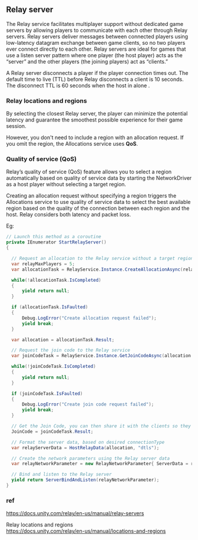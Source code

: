 ## Relay server
The Relay service facilitates multiplayer support without dedicated game servers by allowing players to communicate with each other through Relay servers. Relay servers deliver messages between connected players using low-latency datagram exchange between game clients, so no two players ever connect directly to each other. Relay servers are ideal for games that use a listen server pattern where one player (the host player) acts as the “server” and the other players (the joining players) act as “clients.”

A Relay server disconnects a player if the player connection times out. The default time to live (TTL) before Relay disconnects a client is 10 seconds. The disconnect TTL is 60 seconds when the host in alone . 

### Relay locations and regions
By selecting the closest Relay server, the player can minimize the potential latency and guarantee the smoothest possible experience for their game session.

However, you don't need to include a region with an allocation request. If you omit the region, the Allocations service uses **QoS**.

### Quality of service (QoS)
Relay’s quality of service (QoS) feature allows you to select a region automatically based on quality of service data by starting the NetworkDriver as a host player without selecting a target region.

Creating an allocation request without specifying a region triggers the Allocations service to use quality of service data to select the best available region based on the quality of the connection between each region and the host. Relay considers both latency and packet loss.

Eg:

```cs
// Launch this method as a coroutine
private IEnumerator StartRelayServer()
{

  // Request an allocation to the Relay service without a target region
  var relayMaxPlayers = 5;
  var allocationTask = RelayService.Instance.CreateAllocationAsync(relayMaxPlayers);

  while(!allocationTask.IsCompleted)
  {
      yield return null;
  }

  if (allocationTask.IsFaulted)
  {
      Debug.LogError("Create allocation request failed");
      yield break;
  }

  var allocation = allocationTask.Result;

  // Request the join code to the Relay service
  var joinCodeTask = RelayService.Instance.GetJoinCodeAsync(allocation.AllocationId);

  while(!joinCodeTask.IsCompleted)
  {
      yield return null;
  }

  if (joinCodeTask.IsFaulted)
  {
      Debug.LogError("Create join code request failed");
      yield break;
  }

  // Get the Join Code, you can then share it with the clients so they can join
  JoinCode = joinCodeTask.Result;

  // Format the server data, based on desired connectionType
  var relayServerData = HostRelayData(allocation, "dtls");

  // Create the network parameters using the Relay server data
  var relayNetworkParameter = new RelayNetworkParameter{ ServerData = relayServerData };

  // Bind and listen to the Relay server
  yield return ServerBindAndListen(relayNetworkParameter);
}
```



### ref 
https://docs.unity.com/relay/en-us/manual/relay-servers

Relay locations and regions \
https://docs.unity.com/relay/en-us/manual/locations-and-regions
